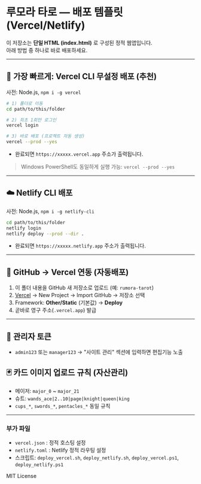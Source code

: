 # 루모라 타로 — 배포 템플릿 (Vercel/Netlify)

이 저장소는 **단일 HTML (index.html)** 로 구성된 정적 웹앱입니다.  
아래 방법 중 하나로 바로 배포하세요.

---

## 🚀 가장 빠르게: Vercel CLI 무설정 배포 (추천)
사전: Node.js, `npm i -g vercel`

```bash
# 1) 폴더로 이동
cd path/to/this/folder

# 2) 최초 1회만 로그인
vercel login

# 3) 바로 배포 (프로젝트 자동 생성)
vercel --prod --yes
```
- 완료되면 `https://xxxxx.vercel.app` 주소가 출력됩니다.

> Windows PowerShell도 동일하게 실행 가능: `vercel --prod --yes`

---

## ☁️ Netlify CLI 배포
사전: Node.js, `npm i -g netlify-cli`

```bash
cd path/to/this/folder
netlify login
netlify deploy --prod --dir .
```
- 완료되면 `https://xxxxx.netlify.app` 주소가 출력됩니다.

---

## 🐙 GitHub → Vercel 연동 (자동배포)
1. 이 폴더 내용을 GitHub 새 저장소로 업로드 (예: `rumora-tarot`)
2. [Vercel](https://vercel.com) → New Project → Import GitHub → 저장소 선택
3. Framework: **Other/Static** (기본값) → **Deploy**
4. 곧바로 영구 주소(`.vercel.app`) 발급

---

## 🔐 관리자 토큰
- `admin123` 또는 `manager123` → "사이트 관리" 섹션에 입력하면 편집기능 노출

## 🃏 카드 이미지 업로드 규칙 (자산관리)
- 메이저: `major_0` ~ `major_21`
- 슈트: `wands_ace|2..10|page|knight|queen|king`
- `cups_*`, `swords_*`, `pentacles_*` 동일 규칙

---

### 부가 파일
- `vercel.json` : 정적 호스팅 설정
- `netlify.toml` : Netlify 정적 라우팅 설정
- 스크립트: `deploy_vercel.sh`, `deploy_netlify.sh`, `deploy_vercel.ps1`, `deploy_netlify.ps1`

MIT License
